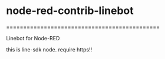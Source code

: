 # node-red-contrib-linebot
=============================================

Linebot for Node-RED

this is line-sdk node.
require https!!
